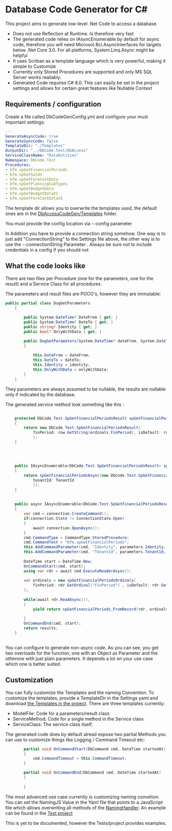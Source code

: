 # Database Code Generator for C#

This project aims to generate low-level .Net Code to access a database. 

- Does not use Reflection at Runtime. Is therefore very fast
- The generated code relies on IAsyncEnumerable by default for async code, therefore you will need Microsot.Bcl.AsyncInterfaces for targets below .Net Core 3.0.
For all platforms, System.Linq.Async might be helpful
- It uses Scriban as a template language which is very powerful, making it simple to Customize
- Currently only Stored Procedures are supported and only MS SQL Server works realiably.
- Generated Code requires C# 8.0. This can easily be set in the project settings and allows for certain great features like Nullable Context

## Requirements / configuration

Create a file called DbCodeGenConfig.yml and configure your must important settings:

```yaml
---
GenerateAsyncCode: true
GenerateSyncCode: false
TemplateDir: "./Templates"
OutputDir: "../DbCode.Test/DbAccess"
ServiceClassName: "DataEntities"
Namespace: DbCode.Test
Procedures:
- bfm.spGetFinancialPeriods
- bfm.spGetSaldo
- bfm.spGetForeCastData
- bfm.spGetPlanningSubTypes
- bfm.spGetBudgetData
- bfm.spGetBudgetDataV2
- bfm.spGetForeCastDataV2

```

The template dir allows you to overwrite the templates used, the default ones are in the [DbAccessCodeGen/Templates](DbAccessCodeGen/Templates) folder.

You must provide the config location via --config parameter

In Addition you have to provide a connection string somehow. One way is to just add "ConnectionString" to the Settings file above, the other way is to 
use the --connectionString Parameter . Always be sure not to include credentials in a config if you should not

## What the code looks like 

There are two files per Procedure (one for the parameters, one for the result) and a Service Class for all procedures. 

The parameters and result files are POCO's, however they are immutable:

```C#
public partial class DogGetParameters 
    {
        
        public System.DateTime? DateFrom { get; }
        public System.DateTime? DateTo { get; }
        public string? Identity { get; }
        public bool? OnlyWithData { get; }

        public DogGetParameters(System.DateTime? dateFrom, System.DateTime? dateTo, string? identity, bool? onlyWithData)
        {
        
            this.DateFrom = dateFrom;
            this.DateTo = dateTo;
            this.Identity = identity;
            this.OnlyWithData = onlyWithData;
        }
    }
```

They parameters are always assumed to be nullable, the results are nullable only if indicated by the database.

The generated service method look something like this :

```C#

    protected DbCode.Test.SpGetFinancialPeriodsResult spGetFinancialPeriods_FromRecord(IDataRecord row, in spGetFinancialPeriodsOrdinals ordinals) 
    {
        return new DbCode.Test.SpGetFinancialPeriodsResult(
            finPeriod: row.GetString(ordinals.FinPeriod), isDefault: row.IsDBNull(ordinals.IsDefault) ? (bool?)null : row.GetBoolean(ordinals.IsDefault), firstInPeriod: (System.DateTime)row.GetValue(ordinals.FirstInPeriod), lastInPeriod: (System.DateTime)row.GetValue(ordinals.LastInPeriod)
            );
    }
    
    
    
    
    public IAsyncEnumerable<DbCode.Test.SpGetFinancialPeriodsResult> spGetFinancialPeriodsAsync (string? Identity, string? TenantId)
    {
        return spGetFinancialPeriodsAsync(new DbCode.Test.SpGetFinancialPeriodsParameters(identity: Identity, 
            tenantId: TenantId
            ));
    }
    
    
    public async IAsyncEnumerable<DbCode.Test.SpGetFinancialPeriodsResult> spGetFinancialPeriodsAsync ( DbCode.Test.SpGetFinancialPeriodsParameters parameters)
    {
        var cmd = connection.CreateCommand();
        if(connection.State != ConnectionState.Open) 
        {
            await connection.OpenAsync();
        }
        cmd.CommandType = CommandType.StoredProcedure;
        cmd.CommandText = "bfm.spGetFinancialPeriods";
        this.AddCommandParameter(cmd, "Identity", parameters.Identity, ParameterDirection.Input);
        this.AddCommandParameter(cmd, "TenantId", parameters.TenantId, ParameterDirection.Input);
        
        DateTime start = DateTime.Now;
        OnCommandStart(cmd, start);
        using var rdr = await cmd.ExecuteReaderAsync();
        
        var ordinals = new spGetFinancialPeriodsOrdinals(
            finPeriod: rdr.GetOrdinal("FinPeriod") , isDefault: rdr.GetOrdinal("IsDefault") , firstInPeriod: rdr.GetOrdinal("FirstInPeriod") , lastInPeriod: rdr.GetOrdinal("LastInPeriod") 
        );
        
        while(await rdr.ReadAsync()),
        {
            yield return spGetFinancialPeriods_FromRecord(rdr, ordinals);
            
        }
        OnCommandEnd(cmd, start);
        return results;
    }
    
```

You can configure to generate non-async code. As you can see, you get two overloads for the function, one with an Object as Parameter and the otherone with just plain parameters.
It depends a lot on your use case which one is better suited.

## Customization

You can fully customize the Templates and the naming Convention. 
To customize the templates, provide a TemplateDir in the Settings yaml and download [the Templates in the project](DbAccessCodeGen/Templates). There are three templates currently:

- ModelFile: Code for a parameters/result class
- ServiceMethod: Code for a single method in the Service class
- ServiceClass: The service class itself.

The generated code does by default alread expose two partial Methods you can use to customize things like Logging / Command Timeout etc:

```C#
        partial void OnCommandStart(DbCommand cmd, DateTime startedAt)
        {
            cmd.CommandTimeout = this.CommandTimeout;
        }

        partial void OnCommandEnd(DbCommand cmd, DateTime startedAt)
        {
            
        }
```    

The most advanced use case currently is customizing naming convetion. You can set the NamingJS Value in the Yaml file that points to a JavaScript file which allows overwriting all methods of the [NamingHandler](DbAccessCodeGen/Configuration/NamingHandler.cs). An example can be found in the [Test project](DbCode.Test/naming.js)

This is yet to be documented, however the Tests/project provides examples.
